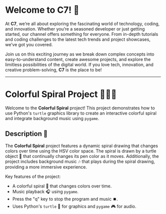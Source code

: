 # Welcome to C7! 🚀

At **C7**, we’re all about exploring the fascinating world of technology, coding, and innovation. Whether you’re a seasoned developer or just getting started, our channel offers something for everyone. From in-depth tutorials and coding challenges to the latest tech trends and project showcases, we’ve got you covered.

Join us on this exciting journey as we break down complex concepts into easy-to-understand content, create awesome projects, and explore the limitless possibilities of the digital world. If you love tech, innovation, and creative problem-solving, **C7** is the place to be!

---

# Colorful Spiral Project 🎨🐢🎶

Welcome to the **Colorful Spiral** project! This project demonstrates how to use Python's `turtle` graphics library to create an interactive colorful spiral and integrate background music using `pygame`.

## Description 📜

The **Colorful Spiral** project features a dynamic spiral drawing that changes colors over time using the HSV color space. The spiral is drawn by a turtle object 🐢 that continually changes its pen color as it moves. Additionally, the project includes background music 🎶 that plays during the spiral drawing, providing a more immersive experience.

Key features of the project:
- A colorful spiral 🌈 that changes colors over time.
- Music playback 🎧 using `pygame`.
- Press the "q" key to stop the program and music ⏹️.
- Uses Python's `turtle` 🐢 for graphics and `pygame` 🎮 for audio.
